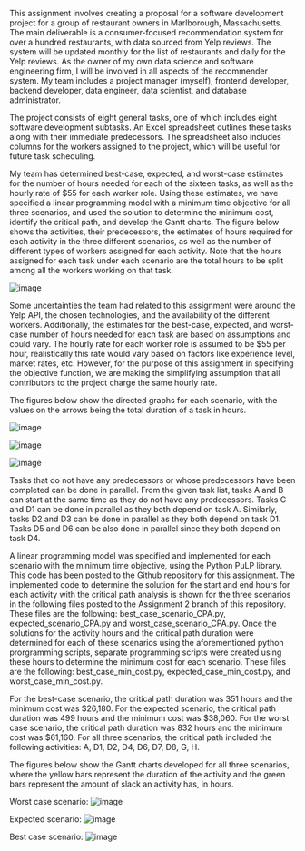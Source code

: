 This assignment involves creating a proposal for a software development project for a group of restaurant owners in Marlborough, Massachusetts. The main deliverable is a consumer-focused recommendation system for over a hundred restaurants, with data sourced from Yelp reviews. The system will be updated monthly for the list of restaurants and daily for the Yelp reviews.
As the owner of my own data science and software engineering firm, I will be involved in all aspects of the recommender system. My team includes a project manager (myself), frontend developer, backend developer, data engineer, data scientist, and database administrator.

The project consists of eight general tasks, one of which includes eight software development subtasks. An Excel spreadsheet outlines these tasks along with their immediate predecessors. The spreadsheet also includes columns for the workers assigned to the project, which will be useful for future task scheduling. 

My team has determined best-case, expected, and worst-case estimates for the number of hours needed for each of the sixteen tasks, as well as the hourly rate of $55 for each worker role. Using these estimates, we have specified a linear programming model with a minimum time objective for all three scenarios, and used the solution to determine the minimum cost, identify the critical path, and develop the Gantt charts. 
The figure below shows the activities, their predecessors, the estimates of hours required for each activity in the three different scenarios, as well as the number of different types of workers assigned for each activity. Note that the hours assigned for each task under each scenario are the total hours to be split among all the workers working on that task.

![image](https://github.com/nsharma12345/msds460/assets/166173519/dffc7f81-d217-41e5-b70f-d6f2e9689d18)

Some uncertainties the team had related to this assignment were around the Yelp API, the chosen technologies, and the availability of the different workers. Additionally, the estimates for the best-case, expected, and worst-case number of hours needed for each task are based on assumptions and could vary. The hourly rate for each worker role is assumed to be $55 per hour, realistically this rate would vary based on factors like experience level, market rates, etc. However, for the purpose of this assignment in specifying the objective function, we are making the simplifying assumption that all contributors to the project charge the same hourly rate.

The figures below show the directed graphs for each scenario, with the values on the arrows being the total duration of a task in hours. 

![image](https://github.com/nsharma12345/msds460/assets/166173519/0ceed7c3-ad5a-446d-9b50-ab2319578c70)

![image](https://github.com/nsharma12345/msds460/assets/166173519/477fe49c-86b3-4d6a-ab86-22a6776f993a)

![image](https://github.com/nsharma12345/msds460/assets/166173519/56276406-9f75-48f7-a499-9334e5c8df45)

 
Tasks that do not have any predecessors or whose predecessors have been completed can be done in parallel. From the given task list, tasks A and B can start at the same time as they do not have any predecessors. Tasks C and D1 can be done in parallel as they both depend on task A. Similarly, tasks D2 and D3 can be done in parallel as they both depend on task D1. Tasks D5 and D6 can be also done in parallel since they both depend on task D4. 

A linear programming model was specified and implemented for each scenario with the minimum time objective, using the Python PuLP library. This code has been posted to the Github repository for this assignment. The implemented code to determine the solution for the start and end hours for each activity with the critical path analysis is shown for the three scenarios in the following files posted to the Assignment 2 branch of this repository. These files are the following: best_case_scenario_CPA.py, expected_scenario_CPA.py and worst_case_scenario_CPA.py. Once the solutions for the activity hours and the critical path duration were determined for each of these scenarios using the aforementioned python prorgramming scripts, separate programming scripts were created using these hours to determine the minimum cost for each scenario. These files are the following: best_case_min_cost.py, expected_case_min_cost.py, and worst_case_min_cost.py. 

For the best-case scenario, the critical path duration was 351 hours and the minimum cost was $26,180. For the expected scenario, the critical path duration was 499 hours and the minimum cost was $38,060. For the worst case scenario, the critical path duration was 832 hours and the minimum cost was $61,160. For all three scenarios, the critical path included the following activities: A, D1, D2, D4, D6, D7, D8, G, H. 

The figures below show the Gantt charts developed for all three scenarios, where the yellow bars represent the duration of the activity and the green bars represent the amount of slack an activity has, in hours. 

Worst case scenario: 
![image](https://github.com/nsharma12345/msds460/assets/166173519/338bfbc0-08e1-4e86-9164-cd5defc9f1a4)

Expected scenario:
![image](https://github.com/nsharma12345/msds460/assets/166173519/c73b9e00-9d57-4458-bb90-a55baf1e5a83)

Best case scenario:
![image](https://github.com/nsharma12345/msds460/assets/166173519/5ee7d1ed-6dd2-4ef8-818c-ce7ac9136e21)










